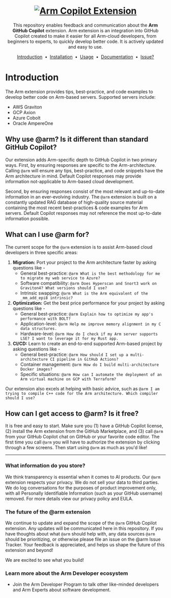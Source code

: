 <h1 align="center">
  <a href="https://github.com/apps/arm">
    <img src="[upload here](https://github.com/user-attachments/assets/f049b752-0a7e-4fdd-a63e-ed90f8c28f03)" alt="Arm Copilot Extension">
  </a>
</h1>
<p align="center">
  This repository enables feedback and communication about the <strong>Arm GitHub Copilot</strong> extension.
  Arm extension is an integration into GitHub Copilot created to make it easier for all Arm-cloud developers, from beginners to experts, to quickly develop better code. It is actively updated and easy to use.
</p>

<p align="center">
<a href="#test">Introduction</a> &nbsp;&bull;&nbsp;
<a href="#test">Installation</a> &nbsp;&bull;&nbsp;
<a href="#test">Usage</a> &nbsp;&bull;&nbsp;
<a href="#test">Documentation</a> &nbsp;&bull;&nbsp;
<a href="#test">Issue?</a>
</p>



# Introduction
The Arm extension provides tips, best-practice, and code examples to develop better code on Arm-based servers. Supported servers include:
- AWS Graviton
- GCP Axion
- Azure Cobolt
- Oracle AmpereOne

## Why use @arm? Is it different than standard GitHub Copilot?
Our extension adds Arm-specific depth to GitHub Copilot in two primary ways. First, by ensuring responses are specific to the Arm-architecture. Calling `@arm` will ensure any tips, best-practice, and code snippets have the Arm architecture in mind. Default Copilot responses may provide information not-applicable to Arm-based cloud development.

Second, by ensuring responses consist of the most relevant and up-to-date information in an ever-evolving industry. The `@arm` extension is built on a constantly updated RAG database of high-quality source material containing the most recent best-practices & code examples for Arm servers. Default Copilot responses may not reference the most up-to-date information possible.

  
## What can I use @arm for?
The current scope for the `@arm` extension is to assist Arm-based cloud developers in three specific areas:
1. **Migration:** Port your project to the Arm architecture faster by asking questions like -
    - General best-practice: `@arm What is the best methodology for me to migrate my web service to Azure?`
    - Software compatibility:  `@arm Does Hyperscan and Snort3 work on Graviton4? What versions should I use?`
    - Intrinsic swapping: `@arm What is the Arm equivalent of the _mm_add_epi8 intrinsic?`   
2. **Optimization:** Get the best price performance for your project by asking questions like -
    - General best-practice: `@arm Explain how to optimize my app's performance with BOLT?`
    - Application-level: `@arm Help me improve memory alignment in my C data structures.`
    - Hardware-level: `@arm How do I check if my Arm server supports LSE? I want to leverage it for my Rust app.`
3. **CI/CD:** Learn to create an end-to-end supported Arm-based project by asking questions like - 
    - General best-practice: `@arm How should I set up a multi-architecture CI pipeline in GitHub Actions?`
    - Container management: `@arm How do I build multi-architecture Docker images?`
    - Specific situations: `@arm How can I automate the deployment of an Arm virtual machine on GCP with Terraform?`

Our extension also excels at helping with basic advice, such as `@arm I am trying to compile C++ code for the Arm architecture. Which compiler should I use?`


## How can I get access to @arm? Is it free?
It is free and easy to start. Make sure you (1) have a GitHub Copilot license, (2) install the Arm extension from the GitHub Marketplace, and (3) call `@arm` from your GitHub Copilot chat on GitHub or your favorite code editor. The first time you call `@arm` you will have to authorize the extension by clicking through a few screens. Then start using `@arm` as much as you'd like!

-----


### What information do you store?
We think transparency is essential when it comes to AI products. Our `@arm` extension respects your privacy. We do not sell your data to third parties. We do log conversations for the purposes of product improvement only, with all Personally Identifiable Information (such as your GitHub username) removed. For more details view our privacy policy and EULA. 


### The future of the @arm extension
We continue to update and expand the scope of the `@arm` GitHub Copilot extension. Any updates will be communicated here in this repository. If you have thoughts about what `@arm` should help with, any data sources `@arm` should be prioritizing, or otherwise please file an issue on the @arm Issue Tracker. Your feedback is appreciated, and helps us shape the future of this extension and beyond!

We are excited to see what you build!

### Learn more about the Arm Developer ecosystem
- Join the Arm Developer Program to talk other like-minded developers and Arm Experts about software development. 
